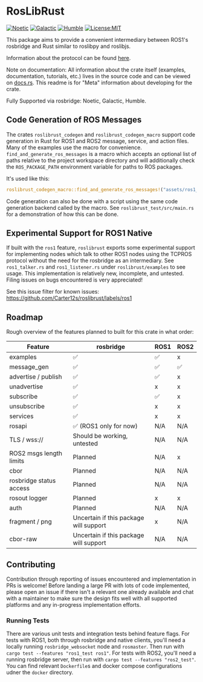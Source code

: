 # RosLibRust
[![Noetic](https://github.com/Carter12s/roslibrust/actions/workflows/noetic.yml/badge.svg)](https://github.com/Carter12s/roslibrust/actions/workflows/noetic.yml)
[![Galactic](https://github.com/Carter12s/roslibrust/actions/workflows/galactic.yml/badge.svg)](https://github.com/Carter12s/roslibrust/actions/workflows/galactic.yml)
[![Humble](https://github.com/Carter12s/roslibrust/actions/workflows/humble.yml/badge.svg)](https://github.com/Carter12s/roslibrust/actions/workflows/humble.yml)
[![License:MIT](https://img.shields.io/badge/License-MIT-yellow.svg)](https://opensource.org/licenses/MIT)

This package aims to provide a convenient intermediary between ROS1's rosbridge and Rust similar to roslibpy and roslibjs.

Information about the protocol can be found [here](https://github.com/RobotWebTools/rosbridge_suite).

Note on documentation:
All information about the crate itself (examples, documentation, tutorials, etc.) lives in the source code and can be viewed on [docs.rs](https://docs.rs/roslibrust).
This readme is for "Meta" information about developing for the crate.

Fully Supported via rosbridge: Noetic, Galactic, Humble.

## Code Generation of ROS Messages

The crates `roslibrust_codegen` and `roslibrust_codegen_macro` support code generation in Rust for ROS1 and ROS2 message, service, and action files. Many of the examples use the macro for convenience. `find_and_generate_ros_messages` is a macro which accepts an optional list of paths relative to the project workspace directory and will additionally check the `ROS_PACKAGE_PATH` environment variable for paths to ROS packages.

It's used like this:
```rust
roslibrust_codegen_macro::find_and_generate_ros_messages!("assets/ros1_common_interfaces/std_msgs");
```

Code generation can also be done with a script using the same code generation backend called by the macro. See `roslibrust_test/src/main.rs` for a demonstration of how this can be done.

## Experimental Support for ROS1 Native

If built with the `ros1` feature, `roslibrust` exports some experimental support for implementing nodes which talk to other ROS1 nodes using the TCPROS protocol without the need for the rosbridge as an intermediary. See `ros1_talker.rs` and `ros1_listener.rs` under `roslibrust/examples` to see usage. This implementation is relatively new, incomplete, and untested. Filing issues on bugs encountered is very appreciated!

See this issue filter for known issues: https://github.com/Carter12s/roslibrust/labels/ros1

## Roadmap

Rough overview of the features planned to built for this crate in what order:

| Feature                      | rosbridge                                                   | ROS1 | ROS2 |
|------------------------------|-------------------------------------------------------------|------|------|
| examples                     | ✅                                                         | ✅   | x    |
| message_gen                  | ✅                                                         | ✅   | ✅  |
| advertise / publish          | ✅                                                         | ✅   | x    |
| unadvertise                  | ✅                                                         | x    | x    |
| subscribe                    | ✅                                                         | ✅   | x    |
| unsubscribe                  | ✅                                                         | x    | x    |
| services                     | ✅                                                         | x    | x    |
| rosapi                       | ✅ (ROS1 only for now)                                     | N/A  | N/A  |
| TLS / wss://                 | Should be working, untested                                 | N/A  | N/A  |
| ROS2 msgs length limits      | Planned                                                     | N/A  | x    |
| cbor                         | Planned                                                     | N/A  | N/A  |
| rosbridge status access      | Planned                                                     | N/A  | N/A  |
| rosout logger                | Planned                                                     | x    | x    |
| auth                         | Planned                                                     | N/A  | N/A  |
| fragment / png               | Uncertain if this package will support                      | x    | N/A  |
| cbor-raw                     | Uncertain if this package will support                      | N/A  | N/A  |


## Contributing

Contribution through reporting of issues encountered and implementation in PRs is welcome! Before landing a large PR with lots of code implemented, please open an issue if there isn't a relevant one already available and chat with a maintainer to make sure the design fits well with all supported platforms and any in-progress implementation efforts.

### Running Tests

There are various unit tests and integration tests behind feature flags. For tests with ROS1, both through rosbridge and native clients, you'll need a locally running `rosbridge_websocket` node and `rosmaster`. Then run with `cargo test --features "ros1_test ros1"`. For tests with ROS2, you'll need a running rosbridge server, then run with `cargo test --features "ros2_test"`. You can find relevant `Dockerfile`s and docker compose configurations udner the `docker` directory.